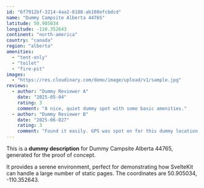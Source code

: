 ```yaml
---
id: "6f7912bf-3214-4aa2-8188-ab180efcbdcd"
name: "Dummy Campsite Alberta 44765"
latitude: 50.905034
longitude: -110.352643
continent: "north-america"
country: "canada"
region: "alberta"
amenities:
  - "tent-only"
  - "toilet"
  - "fire-pit"
images:
  - "https://res.cloudinary.com/demo/image/upload/v1/sample.jpg"
reviews:
  - author: "Dummy Reviewer A"
    date: "2025-05-04"
    rating: 3
    comment: "A nice, quiet dummy spot with some basic amenities."
  - author: "Dummy Reviewer B"
    date: "2025-06-027"
    rating: 3
    comment: "Found it easily. GPS was spot on for this dummy location."
---
```


This is a **dummy description** for Dummy Campsite Alberta 44765, generated for the proof of concept.

It provides a serene environment, perfect for demonstrating how SvelteKit can handle a large number of static pages. The coordinates are 50.905034, -110.352643.
